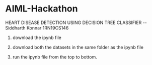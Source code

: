 # AIML-Hackathon

HEART DISEASE DETECTION USING DECISION TREE CLASSIFIER
-- Siddharth Konnar 1RN19CS146

1) download the ipynb file

2) download both the datasets in the same folder as the ipynb file

3) run the ipynb file from the top to bottom.
